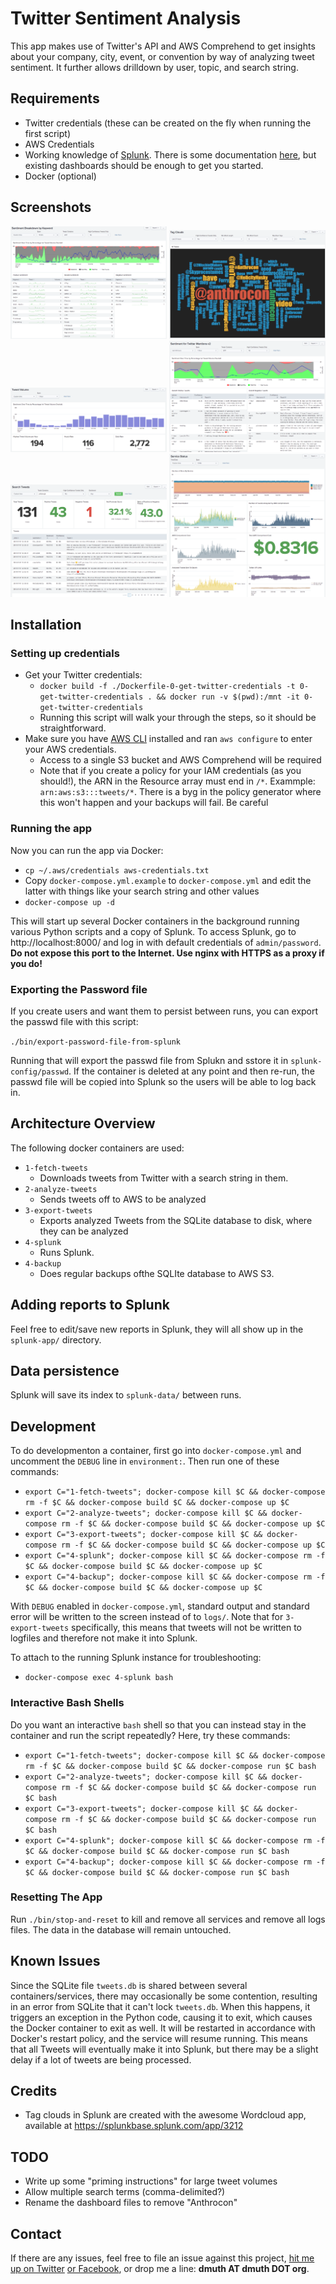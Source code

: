 
# Twitter Sentiment Analysis

This app makes use of Twitter's API and AWS Comprehend to get insights about your company,
city, event, or convention by way of analyzing tweet sentiment.  It further
allows drilldown by user, topic, and search string.


## Requirements

- Twitter credentials (these can be created on the fly when running the first script)
- AWS Credentials
- Working knowledge of <a href="http://splunk.com/">Splunk</a>.  There is some documentation <a href="http://docs.splunk.com/Documentation/Splunk/7.1.2/SearchTutorial/WelcometotheSearchTutorial">here</a>, but existing dashboards should be enough to get you started.
- Docker (optional)


## Screenshots

<a href="https://raw.githubusercontent.com/dmuth/twitter-sentiment-analysis/master/img/sentiment-breakdown-by-keyword.png"><img src="https://raw.githubusercontent.com/dmuth/twitter-sentiment-analysis/master/img/sentiment-breakdown-by-keyword.png" width="250" /></a> <a href="https://raw.githubusercontent.com/dmuth/twitter-sentiment-analysis/master/img/tag-cloud.png"><img src="https://raw.githubusercontent.com/dmuth/twitter-sentiment-analysis/master/img/tag-cloud.png" width="250" /></a> <a href="https://raw.githubusercontent.com/dmuth/twitter-sentiment-analysis/master/img/tweet-volume.png"><img src="https://raw.githubusercontent.com/dmuth/twitter-sentiment-analysis/master/img/tweet-volume.png" width="250" /></a>  <a href="https://raw.githubusercontent.com/dmuth/twitter-sentiment-analysis/master/img/sentiment-for-twitter-mentions.png"><img src="https://raw.githubusercontent.com/dmuth/twitter-sentiment-analysis/master/img/sentiment-for-twitter-mentions.png" width="250" /></a> <a href="https://raw.githubusercontent.com/dmuth/twitter-sentiment-analysis/master/img/search-tweets.png"><img src="https://raw.githubusercontent.com/dmuth/twitter-sentiment-analysis/master/img/search-tweets.png" width="250" /></a> <a href="https://raw.githubusercontent.com/dmuth/twitter-sentiment-analysis/master/img/service-status.png"><img src="https://raw.githubusercontent.com/dmuth/twitter-sentiment-analysis/master/img/service-status.png" width="250" /></a>


## Installation


### Setting up credentials

- Get your Twitter credentials:
   - `docker build -f ./Dockerfile-0-get-twitter-credentials -t 0-get-twitter-credentials . && docker run -v $(pwd):/mnt -it 0-get-twitter-credentials`
   - Running this script will walk your through the steps, so it should be straightforward.
- Make sure you have <a href="https://aws.amazon.com/cli/">AWS CLI</a> installed and ran `aws configure` to enter your AWS credentials.
   - Access to a single S3 bucket and AWS Comprehend will be required
   - Note that if you create a policy for your IAM credentials (as you should!), the ARN in the Resource array must end in `/*`.  Exammple: `arn:aws:s3:::tweets/*`. There is a byg in the policy generator where this won't happen and your backups will fail.  Be careful


### Running the app

Now you can run the app via Docker:

- `cp ~/.aws/credentials aws-credentials.txt`
- Copy `docker-compose.yml.example` to `docker-compose.yml` and edit the latter with things like your search string and other values
- `docker-compose up -d`

This will start up several Docker containers in the background running various Python
scripts and a copy of Splunk.  To access Splunk, go to http://localhost:8000/ and
log in with default credentials of `admin/password`.  **Do not expose this port to the Internet. Use nginx with HTTPS as a proxy if you do!**


### Exporting the Password file

If you create users and want them to persist between runs, you can export the passwd file with this script:

`./bin/export-password-file-from-splunk`

Running that will export the passwd file from Splukn and sstore it in `splunk-config/passwd`.  If the container
is deleted at any point and then re-run, the passwd file will be copied into Splunk so the users will be able 
to log back in.


## Architecture Overview

The following docker containers are used:

- `1-fetch-tweets`
   - Downloads tweets from Twitter with a search string in them.
- `2-analyze-tweets`
   - Sends tweets off to AWS to be analyzed
- `3-export-tweets`
   - Exports analyzed Tweets from the SQLite database to disk, where they can be analyzed
- `4-splunk`
   - Runs Splunk.
- `4-backup`
   - Does regular backups ofthe SQLIte database to AWS S3.


## Adding reports to Splunk

Feel free to edit/save new reports in Splunk, they will all show up in the `splunk-app/` directory.


## Data persistence

Splunk will save its index to `splunk-data/` between runs.


## Development

To do developmenton a container, first go into `docker-compose.yml` and uncomment the `DEBUG` line in
`environment:`. Then run one of these commands:

- `export C="1-fetch-tweets"; docker-compose kill $C && docker-compose rm -f $C && docker-compose build $C && docker-compose up $C`
- `export C="2-analyze-tweets"; docker-compose kill $C && docker-compose rm -f $C && docker-compose build $C && docker-compose up $C`
- `export C="3-export-tweets"; docker-compose kill $C && docker-compose rm -f $C && docker-compose build $C && docker-compose up $C`
- `export C="4-splunk"; docker-compose kill $C && docker-compose rm -f $C && docker-compose build $C && docker-compose up $C`
- `export C="4-backup"; docker-compose kill $C && docker-compose rm -f $C && docker-compose build $C && docker-compose up $C`

With `DEBUG` enabled in `docker-compose.yml`, standard output and standard error will be written to the screen instead of
to `logs/`.  Note that for `3-export-tweets` specifically, this means that tweets will not be written 
to logfiles and therefore not make it into Splunk.

To attach to the running Splunk instance for troubleshooting:

- `docker-compose exec 4-splunk bash`


### Interactive Bash Shells

Do you want an interactive `bash` shell so that you can instead stay in the container and run the script repeatedly?
Here, try these commands:

- `export C="1-fetch-tweets"; docker-compose kill $C && docker-compose rm -f $C && docker-compose build $C && docker-compose run $C bash`
- `export C="2-analyze-tweets"; docker-compose kill $C && docker-compose rm -f $C && docker-compose build $C && docker-compose run $C bash`
- `export C="3-export-tweets"; docker-compose kill $C && docker-compose rm -f $C && docker-compose build $C && docker-compose run $C bash`
- `export C="4-splunk"; docker-compose kill $C && docker-compose rm -f $C && docker-compose build $C && docker-compose run $C bash`
- `export C="4-backup"; docker-compose kill $C && docker-compose rm -f $C && docker-compose build $C && docker-compose run $C bash`


### Resetting The App

Run `./bin/stop-and-reset` to kill and remove all services and remove all logs files. The data in the
database will remain untouched.


## Known Issues

Since the SQLite file `tweets.db` is shared between several containers/services, there may occasionally
be some contention, resulting in an error from SQLite that it can't lock `tweets.db`.  When this happens,
it triggers an exception in the Python code, causing it to exit, which causes the Docker container to
exit as well.  It will be restarted in accordance with Docker's restart policy, and the service will resume 
running.  This means that all Tweets will eventually make it into Splunk, but there may be a slight delay
if a lot of tweets are being processed.


## Credits

- Tag clouds in Splunk are created with the awesome Wordcloud app, available at <a href="https://splunkbase.splunk.com/app/3212">https://splunkbase.splunk.com/app/3212</a>


## TODO

- Write up some "priming instructions" for large tweet volumes
- Allow multiple search terms (comma-delimited?)
- Rename the dashboard files to remove "Anthrocon"


## Contact

If there are any issues, feel
free to file an issue against this project, <a href="http://twitter.com/dmuth">hit me up on Twitter</a>
<a href="http://facebook.com/dmuth">or Facebook</a>, or drop me a line: **dmuth AT dmuth DOT org**.




